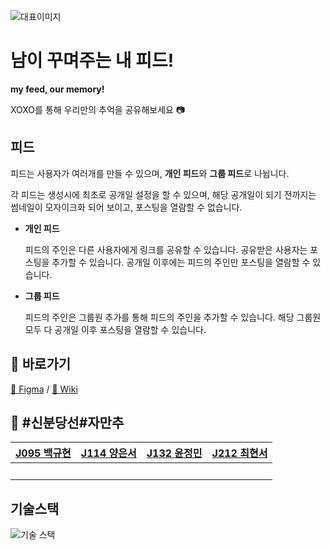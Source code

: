 
![대표이미지](https://user-images.githubusercontent.com/58061756/205224750-21562b0f-8430-4a83-90c3-46b095834e60.png)


# 남이 꾸며주는 내 피드!
   
**my feed, our memory!** 

XOXO를 통해 우리만의 추억을 공유해보세요 📷

## 피드

피드는 사용자가 여러개를 만들 수 있으며, **개인 피드**와 **그룹 피드**로 나뉩니다. 

각 피드는 생성시에 최초로 공개일 설정을 할 수 있으며, 해당 공개일이 되기 전까지는 썸네일이 모자이크화 되어 보이고, 포스팅을 열람할 수 없습니다.

- **개인 피드**

   피드의 주인은 다른 사용자에게 링크를 공유할 수 있습니다.
   공유받은 사용자는 포스팅을 추가할 수 있습니다.
   공개일 이후에는 피드의 주인만 포스팅을 열람할 수 있습니다. 

- **그룹 피드**

   피드의 주인은 그룹원 추가를 통해 피드의 주인을 추가할 수 있습니다. 
   해당 그룹원 모두 다 공개일 이후 포스팅을 열람할 수 있습니다.

## 🔗 바로가기

[🎨 Figma](https://www.figma.com/file/K0yjvdx9wh8zgwbCCp0m98/web02-xoxo?node-id=0%3A1&t=vBAEWgvNcUjFYlEv-0) / [📃 Wiki](https://github.com/boostcampwm-2022/Web02-XOXO/wiki)

## 🚊 #신분당선#자만추

[J095 백규현](https://github.com/edhz8) | [J114 양은서](https://github.com/yess98) | [J132 윤정민](https://github.com/jungmiin) | [J212 최현서](https://github.com/CHOIHYEONSEO)
-- | -- | -- | --
  |   |   |  

## 기술스택

![기술 스택](https://user-images.githubusercontent.com/58061756/205233670-e0641372-a713-45fc-b4ab-b5bbdef31d42.png)
